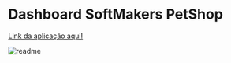 # Dashboard SoftMakers PetShop

[Link da aplicação aqui!](https://health-desafio-desenvolvedor-junior-2-beta.vercel.app/)

![readme](https://user-images.githubusercontent.com/102254879/215580003-db71fe60-7c2d-4c18-9b1e-84611984d84a.png)

